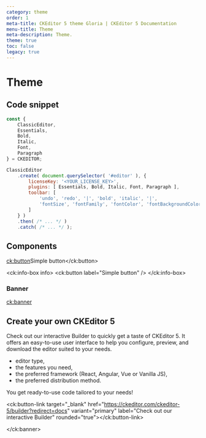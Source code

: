 ```yaml
---
category: theme
order: 1
meta-title: CKEditor 5 theme Gloria | CKEditor 5 Documentation
menu-title: Theme
meta-description: Theme.
theme: true
toc: false
legacy: true
---
```


# Theme

## Code snippet

```js
const {
    ClassicEditor,
    Essentials,
    Bold,
    Italic,
    Font,
    Paragraph
} = CKEDITOR;

ClassicEditor
    .create( document.querySelector( '#editor' ), {
        licenseKey: '<YOUR_LICENSE_KEY>',
        plugins: [ Essentials, Bold, Italic, Font, Paragraph ],
        toolbar: [
            'undo', 'redo', '|', 'bold', 'italic', '|',
            'fontSize', 'fontFamily', 'fontColor', 'fontBackgroundColor'
        ]
    } )
    .then( /* ... */ )
    .catch( /* ... */ );
```

## Components

<ck:button>Simple button</ck:button>

<ck:info-box info>
	<ck:button label="Simple button" />
</ck:info-box>

### Banner

<ck:banner>

<h2>Create your own <span>CKEditor 5</span></h2>

Check out our interactive Builder to quickly get a taste of CKEditor 5. It offers an easy-to-use user interface to help you configure, preview, and download the editor suited to your needs.

- editor type,
- the features you need,
- the preferred framework (React, Angular, Vue or Vanilla JS),
- the preferred distribution method.

You get ready-to-use code tailored to your needs!

<ck:button-link target="_blank" href="https://ckeditor.com/ckeditor-5/builder?redirect=docs" variant="primary" label="Check out our interactive Builder" rounded="true"></ck:button-link>

<div class="hex-bg-wrapper"><ck:svg file="hex-bg" trimDimensions="false" width="312" height="237"></ck:svg></div>

</ck:banner>
